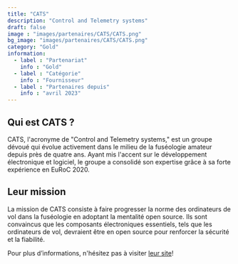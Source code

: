 ```yaml
---
title: "CATS"
description: "Control and Telemetry systems"
draft: false
image : "images/partenaires/CATS/CATS.png"
bg_image: "images/partenaires/CATS/CATS.png"
category: "Gold"
information:
  - label : "Partenariat"
    info : "Gold"
  - label : "Catégorie"
    info : "Fournisseur"
  - label : "Partenaires depuis"
    info : "avril 2023"
---
```


## Qui est CATS ?

CATS, l'acronyme de "Control and Telemetry systems," est un groupe dévoué qui évolue activement dans le milieu de la fuséologie amateur depuis près de quatre ans. Ayant mis l'accent sur le développement électronique et logiciel, le groupe a consolidé son expertise grâce à sa forte expérience en EuRoC 2020.


## Leur mission

La mission de CATS consiste à faire progresser la norme des ordinateurs de vol dans la fuséologie en adoptant la mentalité open source. Ils sont convaincus que les composants électroniques essentiels, tels que les ordinateurs de vol, devraient être en open source pour renforcer la sécurité et la fiabilité.

 
Pour plus d’informations, n'hésitez pas à visiter [leur site](https://www.catsystems.io/about)! 